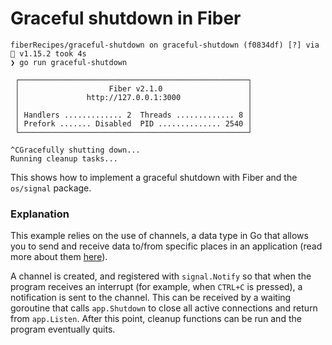 # Graceful shutdown in Fiber

```
fiberRecipes/graceful-shutdown on graceful-shutdown (f0834df) [?] via 🐹 v1.15.2 took 4s
❯ go run graceful-shutdown

 ┌───────────────────────────────────────────────────┐
 │                    Fiber v2.1.0                   │
 │               http://127.0.0.1:3000               │
 │                                                   │
 │ Handlers ............. 2  Threads ............. 8 │
 │ Prefork ....... Disabled  PID .............. 2540 │
 └───────────────────────────────────────────────────┘

^CGracefully shutting down...
Running cleanup tasks...
```

This shows how to implement a graceful shutdown with Fiber and the `os/signal` package.

### Explanation

This example relies on the use of channels, a data type in Go that allows you to send and receive data to/from specific places in an application (read more about them [here](https://tour.golang.org/concurrency/2)).

A channel is created, and registered with `signal.Notify` so that when the program receives an interrupt (for example, when `CTRL+C` is pressed), a notification is sent to the channel. This can be received by a waiting goroutine that calls `app.Shutdown` to close all active connections and return from `app.Listen`. After this point, cleanup functions can be run and the program eventually quits.


